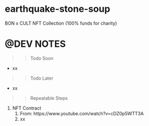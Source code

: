 # earthquake-stone-soup
 BON x CULT NFT Collection (100% funds for charity)

# @DEV NOTES
>> Todo Soon
- xx

>> Todo Later
- xx

>> Repeatable Steps
<ol>
    <li>NFT Contract
        <ol>
            <li>From: https://www.youtube.com/watch?v=cDZ0p5WTT3A</li>
            <li>xx</li>
        </ol>
    </li>
<ol>